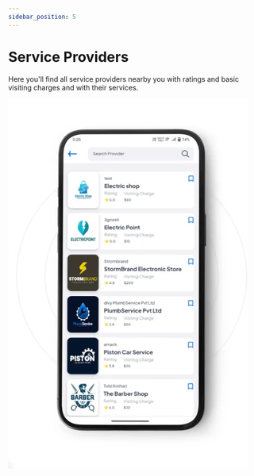```yaml
---
sidebar_position: 5
---
```


# Service Providers

Here you'll find all service providers nearby you with ratings and basic visiting charges and with their services.

![Service Providers](../../static/img/adminPanel/app_service_provider.webp)

